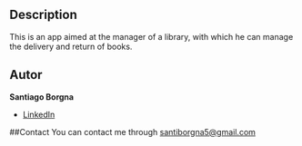 ## Description

This is an app aimed at the manager of a library, with which he can manage the delivery and return of books.

## Autor
**Santiago Borgna**

* [LinkedIn](www.linkedin.com/in/santiago-borgna)

##Contact
You can contact me through santiborgna5@gmail.com
